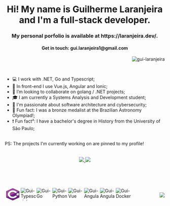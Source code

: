 <div align="center">
  <h1> Hi! My name is Guilherme Laranjeira and I'm a full-stack developer. </h1>
  <h3>My personal porfolio is available at https://laranjeira.dev/.</h3> 
  <h4>Get in touch: gui.laranjeira1@gmail.com</h4>
  <p align="right"> <img src="https://komarev.com/ghpvc/?username=gui-laranjeira&label=Profile%20views&color=0e75b6&style=flat" alt="gui-laranjeira" /> </p>
  <br>
</div>

- 💻 I work with .NET, Go and Typescript;
- :sparkling_heart: In front-end I use Vue.js, Angular and Ionic;
- 🔭 I’m looking to collaborate on golang / .NET projects;
- 🎓 I am currently a Systems Analysis and Development student;
- :iphone: I'm passionate about software architecture and cybersecurity;
- 🥉 Fun fact: I was a bronze medalist at the Brazilian Astronomy Olympiad!;
- :exclamation: Fun fact²: I have a bachelor's degree in History from the University of São Paulo;
<br>
PS: The projects I'm currently working on are pinned to my profile!
</br>
<br></br>
<div align="center" style="">
  <a href="https://github.com/gui-laranjeira">  
  <img height="175em" src="https://github-readme-stats.vercel.app/api?username=gui-laranjeira&show_icons=false&theme=dracula&include_all_commits=true&count_private=true"/>
  <img height="175em" src="https://github-readme-stats.vercel.app/api/top-langs/?username=gui-laranjeira&layout=compact&langs_count=7&theme=dracula&hide=css,html"/>
</div>
    
</br></br>
<div style="display: inline_block"><br>
  <img align="left" alt="Gui-Csharp" height="40" width="50" src="https://raw.githubusercontent.com/devicons/devicon/master/icons/csharp/csharp-original.svg">
  <img align="left" alt="Gui-Typescript" height="40" width="50" src="https://cdn.jsdelivr.net/gh/devicons/devicon/icons/typescript/typescript-original.svg" />
  <img align="left" alt="Gui-Go" height="40" width="50" src="https://cdn.jsdelivr.net/gh/devicons/devicon/icons/go/go-original-wordmark.svg" />
  <img align="left" alt="Gui-Python" height="40" width="50" src="https://cdn.jsdelivr.net/gh/devicons/devicon/icons/python/python-original.svg" />
  <img align="left" alt="Gui-Vue" height="40" width="50" src="https://cdn.jsdelivr.net/gh/devicons/devicon/icons/vuejs/vuejs-original.svg" />
  <img align="left" alt="Gui-Angular" height="40" width="50" src="https://cdn.jsdelivr.net/gh/devicons/devicon/icons/angularjs/angularjs-plain.svg" />
  <img align="left" alt="Gui-Angular" height="40" width="50" src="https://cdn.jsdelivr.net/gh/devicons/devicon/icons/nodejs/nodejs-plain.svg" />
  <img align="left" alt="Gui-Docker" height="40" width="50" src="https://cdn.jsdelivr.net/gh/devicons/devicon/icons/docker/docker-plain.svg" />


  <a href="https://www.linkedin.com/in/guilherme-laranjeira-rodrigues/" target="_blank"><img align = "right" src="https://img.shields.io/badge/-LinkedIn-%230077B5?style=for-the-badge&logo=linkedin&logoColor=white" target="_blank"></a>
 
</div>




